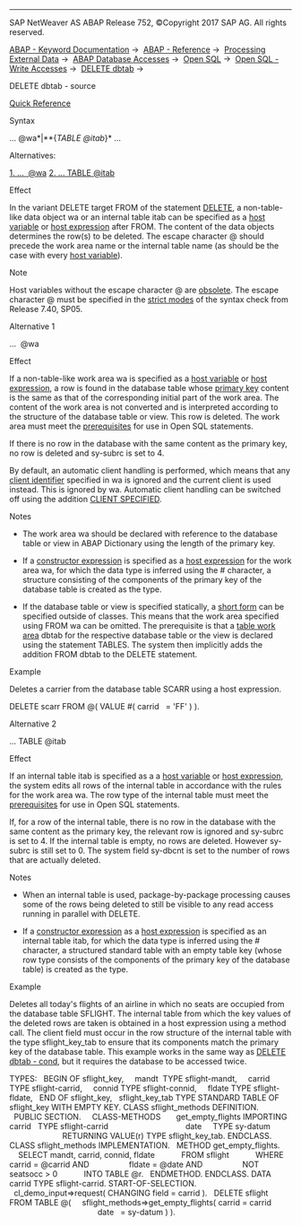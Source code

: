   

* * *

SAP NetWeaver AS ABAP Release 752, ©Copyright 2017 SAP AG. All rights reserved.

[ABAP - Keyword Documentation](javascript:call_link\('abenabap.htm'\)) →  [ABAP - Reference](javascript:call_link\('abenabap_reference.htm'\)) →  [Processing External Data](javascript:call_link\('abenabap_language_external_data.htm'\)) →  [ABAP Database Accesses](javascript:call_link\('abenabap_sql.htm'\)) →  [Open SQL](javascript:call_link\('abenopensql.htm'\)) →  [Open SQL - Write Accesses](javascript:call_link\('abenopen_sql_writing.htm'\)) →  [DELETE dbtab](javascript:call_link\('abapdelete_dbtab.htm'\)) → 

DELETE dbtab - source

[Quick Reference](javascript:call_link\('abapdelete_dbtab_shortref.htm'\))

Syntax

... @wa*|**{*TABLE @itab*}* ...

Alternatives:

[1\. ...  @wa](#!ABAP_ALTERNATIVE_1@1@)
[2\. ... TABLE @itab](#!ABAP_ALTERNATIVE_2@2@)

Effect

In the variant DELETE target FROM of the statement [DELETE](javascript:call_link\('abapdelete_dbtab.htm'\)), a non-table-like data object wa or an internal table itab can be specified as a [host variable](javascript:call_link\('abenopen_sql_host_variables.htm'\)) or [host expression](javascript:call_link\('abenopen_sql_host_expressions.htm'\)) after FROM. The content of the data objects determines the row(s) to be deleted. The escape character @ should precede the work area name or the internal table name (as should be the case with every [host variable](javascript:call_link\('abenopen_sql_host_variables.htm'\))).

Note

Host variables without the escape character @ are [obsolete](javascript:call_link\('abenopen_sql_hostvar_obsolete.htm'\)). The escape character @ must be specified in the [strict modes](javascript:call_link\('abenopensql_strict_modes.htm'\)) of the syntax check from Release 7.40, SP05.

Alternative 1

...  @wa

Effect

If a non-table-like work area wa is specified as a [host variable](javascript:call_link\('abenopen_sql_host_variables.htm'\)) or [host expression](javascript:call_link\('abenopen_sql_host_expressions.htm'\)), a row is found in the database table whose [primary key](javascript:call_link\('abenprimary_key_glosry.htm'\) "Glossary Entry") content is the same as that of the corresponding initial part of the work area. The content of the work area is not converted and is interpreted according to the structure of the database table or view. This row is deleted. The work area must meet the [prerequisites](javascript:call_link\('abenopen_sql_wa.htm'\)) for use in Open SQL statements.

If there is no row in the database with the same content as the primary key, no row is deleted and sy-subrc is set to 4.

By default, an automatic client handling is performed, which means that any [client identifier](javascript:call_link\('abenclient_identifier_glosry.htm'\) "Glossary Entry") specified in wa is ignored and the current client is used instead. This is ignored by wa. Automatic client handling can be switched off using the addition [CLIENT SPECIFIED](javascript:call_link\('abapdelete_target.htm'\)).

Notes

-   The work area wa should be declared with reference to the database table or view in ABAP Dictionary using the length of the primary key.
    
-   If a [constructor expression](javascript:call_link\('abenconstructor_expression_glosry.htm'\) "Glossary Entry") is specified as a [host expression](javascript:call_link\('abenopen_sql_host_expressions.htm'\)) for the work area wa, for which the data type is inferred using the # character, a structure consisting of the components of the primary key of the database table is created as the type.
    
-   If the database table or view is specified statically, a [short form](javascript:call_link\('abapdelete_obsolete.htm'\)) can be specified outside of classes. This means that the work area specified using FROM wa can be omitted. The prerequisite is that a [table work area](javascript:call_link\('abentable_work_area_glosry.htm'\) "Glossary Entry") dbtab for the respective database table or the view is declared using the statement TABLES. The system then implicitly adds the addition FROM dbtab to the DELETE statement.
    

Example

Deletes a carrier from the database table SCARR using a host expression.

DELETE scarr FROM @( VALUE #( carrid   = 'FF' ) ).

Alternative 2

... TABLE @itab

Effect

If an internal table itab is specified as a a [host variable](javascript:call_link\('abenopen_sql_host_variables.htm'\)) or [host expression](javascript:call_link\('abenopen_sql_host_expressions.htm'\)), the system edits all rows of the internal table in accordance with the rules for the work area wa. The row type of the internal table must meet the [prerequisites](javascript:call_link\('abenopen_sql_wa.htm'\)) for use in Open SQL statements.

If, for a row of the internal table, there is no row in the database with the same content as the primary key, the relevant row is ignored and sy-subrc is set to 4. If the internal table is empty, no rows are deleted. However sy-subrc is still set to 0. The system field sy-dbcnt is set to the number of rows that are actually deleted.

Notes

-   When an internal table is used, package-by-package processing causes some of the rows being deleted to still be visible to any read access running in parallel with DELETE.
    
-   If a [constructor expression](javascript:call_link\('abenconstructor_expression_glosry.htm'\) "Glossary Entry") as a [host expression](javascript:call_link\('abenopen_sql_host_expressions.htm'\)) is specified as an internal table itab, for which the data type is inferred using the # character, a structured standard table with an empty table key (whose row type consists of the components of the primary key of the database table) is created as the type.
    

Example

Deletes all today's flights of an airline in which no seats are occupied from the database table SFLIGHT. The internal table from which the key values of the deleted rows are taken is obtained in a host expression using a method call. The client field must occur in the row structure of the internal table with the type sflight\_key\_tab to ensure that its components match the primary key of the database table. This example works in the same way as [DELETE dbtab - cond](javascript:call_link\('abapdelete_where.htm'\)), but it requires the database to be accessed twice.

TYPES:
  BEGIN OF sflight\_key,
    mandt  TYPE sflight-mandt,
    carrid TYPE sflight-carrid,
    connid TYPE sflight-connid,
    fldate TYPE sflight-fldate,
  END OF sflight\_key,
  sflight\_key\_tab TYPE STANDARD TABLE OF sflight\_key WITH EMPTY KEY.
CLASS sflight\_methods DEFINITION.
  PUBLIC SECTION.
    CLASS-METHODS
      get\_empty\_flights IMPORTING carrid   TYPE sflight-carrid
                                  date     TYPE sy-datum
                        RETURNING VALUE(r) TYPE sflight\_key\_tab.
ENDCLASS.
CLASS sflight\_methods IMPLEMENTATION.
  METHOD get\_empty\_flights.
    SELECT mandt, carrid, connid, fldate
           FROM sflight
           WHERE carrid = @carrid AND
                 fldate = @date AND
                 NOT seatsocc > 0
           INTO TABLE @r.
  ENDMETHOD.
ENDCLASS.
DATA carrid TYPE sflight-carrid.
START-OF-SELECTION.
  cl\_demo\_input=>request( CHANGING field = carrid ).
  DELETE sflight FROM TABLE @(
    sflight\_methods=>get\_empty\_flights( carrid = carrid
                                        date   = sy-datum ) ).